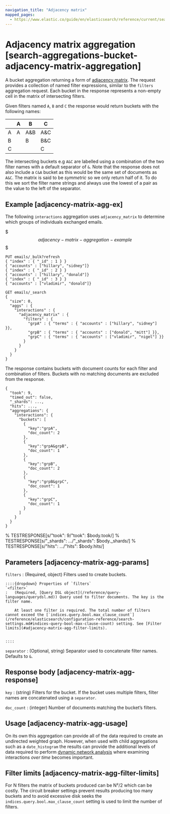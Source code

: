 ```yaml
---
navigation_title: "Adjacency matrix"
mapped_pages:
  - https://www.elastic.co/guide/en/elasticsearch/reference/current/search-aggregations-bucket-adjacency-matrix-aggregation.html
---
```


# Adjacency matrix aggregation [search-aggregations-bucket-adjacency-matrix-aggregation]


A bucket aggregation returning a form of [adjacency matrix](https://en.wikipedia.org/wiki/Adjacency_matrix). The request provides a collection of named filter expressions, similar to the `filters` aggregation request. Each bucket in the response represents a non-empty cell in the matrix of intersecting filters.

Given filters named `A`, `B` and `C` the response would return buckets with the following names:

|  | A | B | C |
| --- | --- | --- | --- |
| A | A | A&B | A&C |
| B |  | B | B&C |
| C |  |  | C |

The intersecting buckets e.g `A&C` are labelled using a combination of the two filter names with a default separator of `&`. Note that the response does not also include a `C&A` bucket as this would be the same set of documents as `A&C`. The matrix is said to be *symmetric* so we only return half of it. To do this we sort the filter name strings and always use the lowest of a pair as the value to the left of the separator.

## Example [adjacency-matrix-agg-ex]

The following `interactions` aggregation uses `adjacency_matrix` to determine which groups of individuals exchanged emails.

$$$adjacency-matrix-aggregation-example$$$

```console
PUT emails/_bulk?refresh
{ "index" : { "_id" : 1 } }
{ "accounts" : ["hillary", "sidney"]}
{ "index" : { "_id" : 2 } }
{ "accounts" : ["hillary", "donald"]}
{ "index" : { "_id" : 3 } }
{ "accounts" : ["vladimir", "donald"]}

GET emails/_search
{
  "size": 0,
  "aggs" : {
    "interactions" : {
      "adjacency_matrix" : {
        "filters" : {
          "grpA" : { "terms" : { "accounts" : ["hillary", "sidney"] }},
          "grpB" : { "terms" : { "accounts" : ["donald", "mitt"] }},
          "grpC" : { "terms" : { "accounts" : ["vladimir", "nigel"] }}
        }
      }
    }
  }
}
```

The response contains buckets with document counts for each filter and combination of filters. Buckets with no matching documents are excluded from the response.

```console-result
{
  "took": 9,
  "timed_out": false,
  "_shards": ...,
  "hits": ...,
  "aggregations": {
    "interactions": {
      "buckets": [
        {
          "key":"grpA",
          "doc_count": 2
        },
        {
          "key":"grpA&grpB",
          "doc_count": 1
        },
        {
          "key":"grpB",
          "doc_count": 2
        },
        {
          "key":"grpB&grpC",
          "doc_count": 1
        },
        {
          "key":"grpC",
          "doc_count": 1
        }
      ]
    }
  }
}
```
%  TESTRESPONSE[s/"took": 9/"took": $body.took/]
%  TESTRESPONSE[s/"_shards": .../"_shards": $body._shards/]
%  TESTRESPONSE[s/"hits": .../"hits": $body.hits/]


## Parameters [adjacency-matrix-agg-params]

`filters`
:   (Required, object) Filters used to create buckets.

    ::::{dropdown} Properties of `filters`
    `<filter>`
    :   (Required, [Query DSL object](/reference/query-languages/querydsl.md)) Query used to filter documents. The key is the filter name.

        At least one filter is required. The total number of filters cannot exceed the [`indices.query.bool.max_clause_count`](/reference/elasticsearch/configuration-reference/search-settings.md#indices-query-bool-max-clause-count) setting. See [Filter limits](#adjacency-matrix-agg-filter-limits).


    ::::


`separator`
:   (Optional, string) Separator used to concatenate filter names. Defaults to `&`.


## Response body [adjacency-matrix-agg-response]

`key`
:   (string) Filters for the bucket. If the bucket uses multiple filters, filter names are concatenated using a `separator`.

`doc_count`
:   (integer) Number of documents matching the bucket’s filters.


## Usage [adjacency-matrix-agg-usage]

On its own this aggregation can provide all of the data required to create an undirected weighted graph. However, when used with child aggregations such as a `date_histogram` the results can provide the additional levels of data required to perform [dynamic network analysis](https://en.wikipedia.org/wiki/Dynamic_network_analysis) where examining interactions *over time* becomes important.


## Filter limits [adjacency-matrix-agg-filter-limits]

For N filters the matrix of buckets produced can be N²/2 which can be costly. The circuit breaker settings prevent results producing too many buckets and to avoid excessive disk seeks the `indices.query.bool.max_clause_count` setting is used to limit the number of filters.


